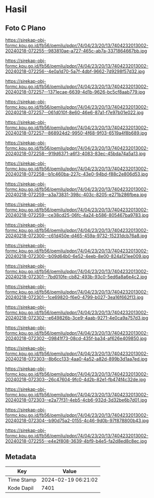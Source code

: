 # Hasil

## Foto C Plano

https://sirekap-obj-formc.kpu.go.id/fb56/pemilu/pdpr/74/04/23/20/13/7404232013002-20240218-072255--983810ae-a727-465c-ab7a-3371864667bb.jpg

https://sirekap-obj-formc.kpu.go.id/fb56/pemilu/pdpr/74/04/23/20/13/7404232013002-20240218-072256--4e0a1d70-5a7f-4dbf-9662-7d9298f57d32.jpg

https://sirekap-obj-formc.kpu.go.id/fb56/pemilu/pdpr/74/04/23/20/13/7404232013002-20240218-072257--1371ecae-6639-4d1b-9626-bc5cf8aab779.jpg

https://sirekap-obj-formc.kpu.go.id/fb56/pemilu/pdpr/74/04/23/20/13/7404232013002-20240218-072257--061d010f-8e60-46e6-87a1-f7e97b01e022.jpg

https://sirekap-obj-formc.kpu.go.id/fb56/pemilu/pdpr/74/04/23/20/13/7404232013002-20240218-072257--868924d2-9950-4f68-9f03-6519a4f8b689.jpg

https://sirekap-obj-formc.kpu.go.id/fb56/pemilu/pdpr/74/04/23/20/13/7404232013002-20240218-072258--919d6371-a6f3-4083-83ec-45bda74a5a13.jpg

https://sirekap-obj-formc.kpu.go.id/fb56/pemilu/pdpr/74/04/23/20/13/7404232013002-20240218-072258--b1c460ba-227c-43e0-94bd-f88c2e806d53.jpg

https://sirekap-obj-formc.kpu.go.id/fb56/pemilu/pdpr/74/04/23/20/13/7404232013002-20240218-072259--a3a73831-398c-403c-8205-e271b286fbea.jpg

https://sirekap-obj-formc.kpu.go.id/fb56/pemilu/pdpr/74/04/23/20/13/7404232013002-20240218-072259--ce38cd25-06fc-4a24-b586-805467ba9783.jpg

https://sirekap-obj-formc.kpu.go.id/fb56/pemilu/pdpr/74/04/23/20/13/7404232013002-20240218-072300--c61d450e-d465-459a-9732-15231dcb76a8.jpg

https://sirekap-obj-formc.kpu.go.id/fb56/pemilu/pdpr/74/04/23/20/13/7404232013002-20240218-072300--b09d64b0-6e52-4eeb-8e00-824a121ee009.jpg

https://sirekap-obj-formc.kpu.go.id/fb56/pemilu/pdpr/74/04/23/20/13/7404232013002-20240218-072301--7bd010fe-cb82-493b-93c0-5ed6a8a6e4c2.jpg

https://sirekap-obj-formc.kpu.go.id/fb56/pemilu/pdpr/74/04/23/20/13/7404232013002-20240218-072301--1ce69820-f6e0-4799-b027-3ea16f662f13.jpg

https://sirekap-obj-formc.kpu.go.id/fb56/pemilu/pdpr/74/04/23/20/13/7404232013002-20240218-072302--e649826b-3ce9-4aab-9271-4e0ca9a757d3.jpg

https://sirekap-obj-formc.kpu.go.id/fb56/pemilu/pdpr/74/04/23/20/13/7404232013002-20240218-072302--09841f73-08cd-435f-ba34-af626e409850.jpg

https://sirekap-obj-formc.kpu.go.id/fb56/pemilu/pdpr/74/04/23/20/13/7404232013002-20240218-072303--8b6cc133-4aa0-4a52-a82d-899b3d1aa7ed.jpg

https://sirekap-obj-formc.kpu.go.id/fb56/pemilu/pdpr/74/04/23/20/13/7404232013002-20240218-072303--26c47604-9fc0-4d2b-82e1-fb474f4c32de.jpg

https://sirekap-obj-formc.kpu.go.id/fb56/pemilu/pdpr/74/04/23/20/13/7404232013002-20240218-072303--e2a77f31-4eb5-4cb6-932d-3d32be6b7d01.jpg

https://sirekap-obj-formc.kpu.go.id/fb56/pemilu/pdpr/74/04/23/20/13/7404232013002-20240218-072304--b90d75a2-0155-4c46-9d0b-97f878800b43.jpg

https://sirekap-obj-formc.kpu.go.id/fb56/pemilu/pdpr/74/04/23/20/13/7404232013002-20240218-072255--e4e2f808-3639-4bf9-b4e5-fa2d8ed8c8ec.jpg


## Metadata

| Key        | Value               |
| ---------- | ------------------- |
| Time Stamp | 2024-02-19 06:21:02 |
| Kode Dapil | 7401                |



